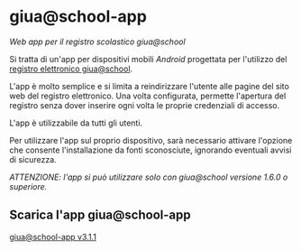 # giua@school-app
_Web app per il registro scolastico giua@school_

Si tratta di un'app per dispositivi mobili _Android_ progettata per l'utilizzo del
[registro elettronico giua@school](https://iisgiua.github.io/giuaschool-docs/).

L'app è molto semplice e si limita a reindirizzare l'utente alle pagine del sito web del registro elettronico.
Una volta configurata, permette l'apertura del registro senza dover inserire ogni volta le proprie
credenziali di accesso.

L'app è utilizzabile da tutti gli utenti.

Per utilizzare l'app sul proprio dispositivo, sarà necessario attivare l'opzione che consente l'installazione da fonti sconosciute, ignorando eventuali avvisi di sicurezza.

*ATTENZIONE: l'app si può utilizzare solo con giua@school versione 1.6.0 o superiore.*


## Scarica l'app giua@school-app

[giua@school-app v3.1.1](dist/giuaschool-app-v3.1.1.apk)
